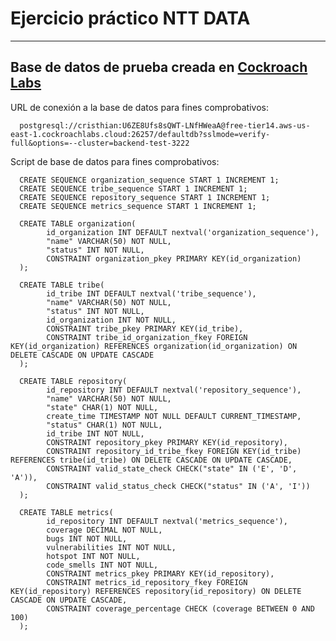 # Ejercicio práctico NTT DATA

---

## Base de datos de prueba creada en [Cockroach Labs](<https://www.cockroachlabs.com>)

URL de conexión a la base de datos para fines comprobativos:

      postgresql://cristhian:U6ZE8Ufs8sQWT-LNfHWeaA@free-tier14.aws-us-east-1.cockroachlabs.cloud:26257/defaultdb?sslmode=verify-full&options=--cluster=backend-test-3222


Script de base de datos para fines comprobativos:


      CREATE SEQUENCE organization_sequence START 1 INCREMENT 1;
      CREATE SEQUENCE tribe_sequence START 1 INCREMENT 1;
      CREATE SEQUENCE repository_sequence START 1 INCREMENT 1;
      CREATE SEQUENCE metrics_sequence START 1 INCREMENT 1;

      CREATE TABLE organization(
            id_organization INT DEFAULT nextval('organization_sequence'),
            "name" VARCHAR(50) NOT NULL,
            "status" INT NOT NULL,
            CONSTRAINT organization_pkey PRIMARY KEY(id_organization)
      );

      CREATE TABLE tribe(
            id_tribe INT DEFAULT nextval('tribe_sequence'),
            "name" VARCHAR(50) NOT NULL,
            "status" INT NOT NULL,
            id_organization INT NOT NULL,
            CONSTRAINT tribe_pkey PRIMARY KEY(id_tribe),
            CONSTRAINT tribe_id_organization_fkey FOREIGN KEY(id_organization) REFERENCES organization(id_organization) ON DELETE CASCADE ON UPDATE CASCADE
      );

      CREATE TABLE repository(
            id_repository INT DEFAULT nextval('repository_sequence'),
            "name" VARCHAR(50) NOT NULL,
            "state" CHAR(1) NOT NULL,
            create_time TIMESTAMP NOT NULL DEFAULT CURRENT_TIMESTAMP,
            "status" CHAR(1) NOT NULL,
            id_tribe INT NOT NULL,
            CONSTRAINT repository_pkey PRIMARY KEY(id_repository),
            CONSTRAINT repository_id_tribe_fkey FOREIGN KEY(id_tribe) REFERENCES tribe(id_tribe) ON DELETE CASCADE ON UPDATE CASCADE,
            CONSTRAINT valid_state_check CHECK("state" IN ('E', 'D', 'A')),
            CONSTRAINT valid_status_check CHECK("status" IN ('A', 'I'))
      );

      CREATE TABLE metrics(
            id_repository INT DEFAULT nextval('metrics_sequence'),
            coverage DECIMAL NOT NULL,
            bugs INT NOT NULL,
            vulnerabilities INT NOT NULL,
            hotspot INT NOT NULL,
            code_smells INT NOT NULL,
            CONSTRAINT metrics_pkey PRIMARY KEY(id_repository),
            CONSTRAINT metrics_id_repository_fkey FOREIGN KEY(id_repository) REFERENCES repository(id_repository) ON DELETE CASCADE ON UPDATE CASCADE,
            CONSTRAINT coverage_percentage CHECK (coverage BETWEEN 0 AND 100)
      );
